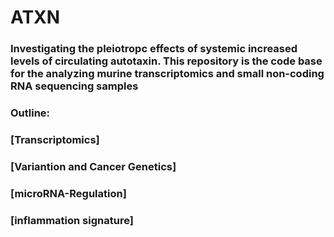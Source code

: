 # ATXN

### Investigating the pleiotropc effects of systemic increased levels of circulating autotaxin. This repository is the code base for the analyzing murine transcriptomics and small non-coding RNA sequencing samples

### Outline:
  ### [Transcriptomics] 
  ### [Variantion and Cancer Genetics]
  ### [microRNA-Regulation]
  ### [inflammation signature]
  

